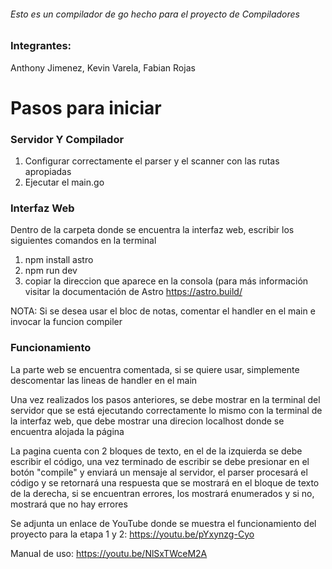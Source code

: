 ###### Esto es un compilador de go hecho para el proyecto de Compiladores

###  Integrantes:

Anthony Jimenez,
Kevin Varela,
Fabian Rojas



# Pasos para iniciar


### **Servidor Y Compilador**
1.   Configurar correctamente el parser y el scanner con las rutas apropiadas
2.   Ejecutar el main.go




### **Interfaz Web**

Dentro de la carpeta donde se encuentra la interfaz web, escribir los siguientes comandos en la terminal
1.   npm install astro
2.   npm run dev
3.   copiar la direccion que aparece en la consola (para más información visitar la documentación de Astro https://astro.build/


NOTA: Si se desea usar el bloc de notas, comentar el handler en el main e invocar la funcion compiler

### **Funcionamiento**

La parte web se encuentra comentada, si se quiere usar, simplemente descomentar las lineas de handler en el main

Una vez realizados los pasos anteriores, se debe mostrar en la terminal del servidor que se está ejecutando correctamente
lo mismo con la terminal de la interfaz web, que debe mostrar una direcion localhost donde se encuentra alojada la página

La pagina cuenta con 2 bloques de texto, en el de la izquierda se debe escribir el código, una vez terminado de escribir
se debe presionar en el botón "compile" y enviará un mensaje al servidor, el parser procesará el código y se retornará
una respuesta que se mostrará en el bloque de texto de la derecha, si se encuentran errores, los mostrará enumerados y si no,
mostrará que no hay errores


Se adjunta un enlace de YouTube donde se muestra el funcionamiento del proyecto para la etapa 1 y 2:
https://youtu.be/pYxynzg-Cyo

Manual de uso:
https://youtu.be/NlSxTWceM2A
